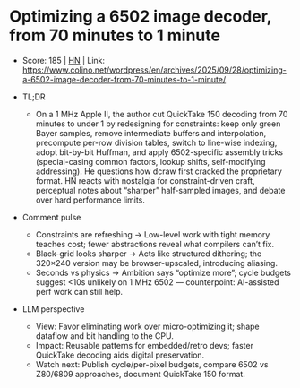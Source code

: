 # Optimizing a 6502 image decoder, from 70 minutes to 1 minute

- Score: 185 | [HN](https://news.ycombinator.com/item?id=45412022) | Link: https://www.colino.net/wordpress/en/archives/2025/09/28/optimizing-a-6502-image-decoder-from-70-minutes-to-1-minute/

- TL;DR
    - On a 1 MHz Apple II, the author cut QuickTake 150 decoding from 70 minutes to under 1 by redesigning for constraints: keep only green Bayer samples, remove intermediate buffers and interpolation, precompute per-row division tables, switch to line-wise indexing, adopt bit-by-bit Huffman, and apply 6502-specific assembly tricks (special-casing common factors, lookup shifts, self-modifying addressing). He questions how dcraw first cracked the proprietary format. HN reacts with nostalgia for constraint-driven craft, perceptual notes about “sharper” half-sampled images, and debate over hard performance limits.

- Comment pulse
    - Constraints are refreshing → Low-level work with tight memory teaches cost; fewer abstractions reveal what compilers can’t fix.
    - Black-grid looks sharper → Acts like structured dithering; the 320×240 version may be browser-upscaled, introducing aliasing.
    - Seconds vs physics → Ambition says “optimize more”; cycle budgets suggest <10s unlikely on 1 MHz 6502 — counterpoint: AI-assisted perf work can still help.

- LLM perspective
    - View: Favor eliminating work over micro-optimizing it; shape dataflow and bit handling to the CPU.
    - Impact: Reusable patterns for embedded/retro devs; faster QuickTake decoding aids digital preservation.
    - Watch next: Publish cycle/per-pixel budgets, compare 6502 vs Z80/6809 approaches, document QuickTake 150 format.
